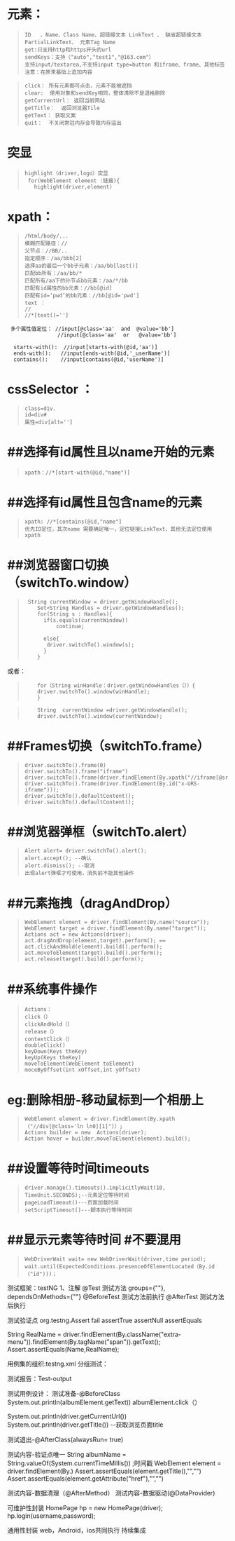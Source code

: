 #      元素： #
>     ID   、Name、Class Name、超链接文本 LinkText 、 缺省超链接文本 PartialLinkText、 元素Tag Name
>     get:只支持http和https开头的url
>     sendKeys：支持（"auto","test1","@163.com"）
>     支持input/textarea,不支持input type=button 和iframe、frame、其他标签
>     注意：在原来基础上追加内容


>     click： 所有元素都可点击，元素不能被遮挡
>     clear:  使用对象和sendKey相同，整体清除不是退格删除 
>     getCurrentUrl： 返回当前网站
>     getTitle：  返回浏览器Tile 
>     getText： 获取文案
>     quit：  不关闭常驻内存会导致内存溢出   
#    突显 #
>     highlight（driver,logo）突显
>      for(WebElement element :链接){
>        highlight(driver,element)

# xpath： #
>     /html/body/... 
>     模糊匹配路径：//
>     父节点：//BB/..
>     指定顺序：/aa/bbb[2]
>     选择aa的最后一个bb子元素：/aa/bb[last()] 
>     匹配bb所有：/aa/bb/*
>     匹配所有/aa下的孙节点bb元素：/aa/*/bb 
>     匹配有id属性的bb元素：//bb[@id] 
>     匹配有id=‘pwd’的bb元素：//bb[@id='pwd']
>     text ：
>     //    
>     //*[text()='']
  
 
     多个属性值定位： //input[@class='aa'  and  @value='bb']
                    //input[@class='aa'  or   @value='bb']

      starts-with():  //input[starts-with(@id,'aa')]
      ends-with():   //input[ends-with(@id,'_userName')]
      contains():    //input[contains(@id,'userName')]


# cssSelector ：
>     class=div.
>     id=div#
>     属性=div[alt='']



# ##选择有id属性且以name开始的元素 #
>     xpath：//*[start-with(@id,"name")]

# ##选择有id属性且包含name的元素 #
>     xpath: //*[contains(@id,"name"]
>     优先ID定位，其次name 需要确定唯一，定位链接LinkText，其他无法定位使用xpath


# ##浏览器窗口切换（switchTo.window） # 
>      String currentWindow = driver.getWindowHandle();
>         Set<String Handles = driver.getWindowHandles();
>         for(String s : Handles){
>         	if(s.equals(currentWindow))
>         		continue;
>         	
>         	else{
>         	 driver.switchTo().window(s);
>         	}        		
>         } 
      
       
  或者：
>         for（String winHandle：driver.getWindowHandles（））{   
>         driver.switchTo().window(winHandle);       
>         }

>         String  currentWindow =driver.getWindowHandle();
>         driver.switchTo().window(currentWindow);





# ##Frames切换（switchTo.frame） #
>     driver.switchTo().frame(0) 
>     driver.switchTo().frame("iframe")
>     driver.switchTo().frame(driver.findElement(By.xpath("//iframe[@src='http://blog.163.com/newpage/ursweb/tmpl2/loginurs.html']"))); 
>     driver.switchTo().frame(driver.findElement(By.id("x-URS-iframe")));
>     driver.switchTo().defaultContent();
>     driver.switchTo().defaultContent();


# ##浏览器弹框（switchTo.alert） #
>     Alert alert= driver.switchTo().alert();
>     alert.accept(); --确认
>     alert.dismiss(); --取消
>     出现alert弹框才可使用，消失前不能其他操作


# ##元素拖拽（dragAndDrop） #
>     WebElement element = driver.findElement(By.name("source"));
>     WebElement target = driver.findElement(By.name("target"));
>     Actions act = new Actions(driver);
>     act.dragAndDrop(element,target).perform(); ==
>     act.clickAndHold(element).build().perform();
>     act.moveToElement(target).build().perform();
>     act.release(target).build().perform();


# ##系统事件操作 #
>     Actions：
>     click（）
>     clickAndHold（）
>     release（）
>     contextClick（）
>     doubleClick() 
>     keyDown(Keys theKey)
>     keyUp(Keys theKey)
>     moveToElement(WebElement toElement) 
>     moceByOffset(int xOffset,int yOffset)

# eg:删除相册-移动鼠标到一个相册上  #
>     WebElement element = driver.findElement(By.xpath（"//div[@class='ln ln0][1]")）; 
>     Actions builder = new  Actions(driver); 
>     Action hover = builder.moveToElment(element).build();


# ##设置等待时间timeouts #
>     driver.manage().timeouts().implicitlyWait(10, TimeUnit.SECONDS);--元素定位等待时间
>     pageLoadTimeout()---页面加载时间
>     setScriptTimeout()---脚本执行等待时间


# ##显示元素等待时间 #不要混用
>     WebDriverWait wait= new WebDriverWait(driver,time period);
>     wait.until(ExpectedConditions.presenceOfElementLocated（By.id（"id")))；


测试框架：testNG
1、注解
@Test 测试方法  groups={""}, dependsOnMethods={""}
@BeforeTest  测试方法前执行
@AfterTest   测试方法后执行
 

测试验证点
org.testng.Assert
fail
assertTrue
assertNull
assertEquals

String RealName = driver.findElement(By.className("extra-menu")).findElement(By.tagName("span")).getText();
Assert.assertEquals(Name,RealName);

用例集的组织:testng.xml
分组测试：
<groups>
  <run>
     <include name=""/>

测试报告：Test-output


测试用例设计：
测试准备-@BeforeClass
System.out.println(albumElement.getText))
albumElement.click（）

System.out.println(driver.getCurrentUrl())
System.out.println(driver.getTitle())  --获取浏览页面title


测试退出-@AfterClass(alwaysRun= true)

测试内容-验证点唯一
String albumName = String.valueOf(System.currentTimeMillis()) ;时间戳
WebElement element  = driver.findElement(By.)
Assert.assertEquals(element.getTitle(),"","") 
Assert.assertEquals(element.getAttribute("href"),"","")

测试内容-数据清理（@AfterMethod）
测试内容-数据驱动(@DataProvider)


可维护性封装
HomePage hp = new HomePage(driver);
hp.login(username,password);

通用性封装 web，Android，ios共同执行
持续集成